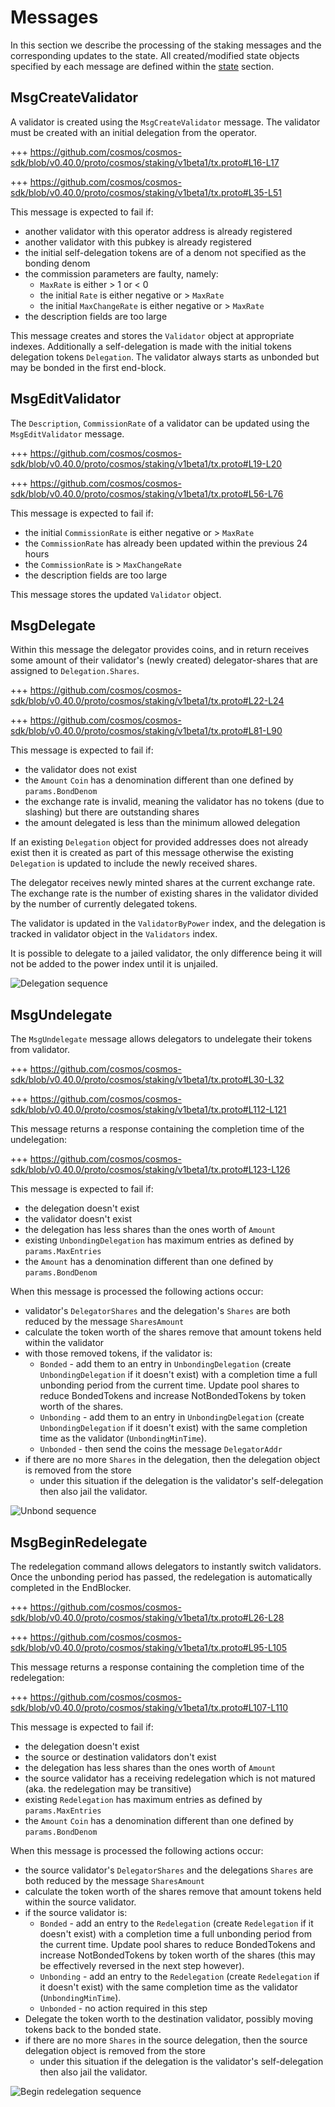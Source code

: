 <!--
order: 3
-->

# Messages

In this section we describe the processing of the staking messages and the
corresponding updates to the state. All created/modified state objects specified
by each message are defined within the [state](./02_state_transitions.md)
section.

## MsgCreateValidator

A validator is created using the `MsgCreateValidator` message. The validator
must be created with an initial delegation from the operator.

+++
https://github.com/cosmos/cosmos-sdk/blob/v0.40.0/proto/cosmos/staking/v1beta1/tx.proto#L16-L17

+++
https://github.com/cosmos/cosmos-sdk/blob/v0.40.0/proto/cosmos/staking/v1beta1/tx.proto#L35-L51

This message is expected to fail if:

- another validator with this operator address is already registered
- another validator with this pubkey is already registered
- the initial self-delegation tokens are of a denom not specified as the bonding
  denom
- the commission parameters are faulty, namely:
  - `MaxRate` is either > 1 or < 0
  - the initial `Rate` is either negative or > `MaxRate`
  - the initial `MaxChangeRate` is either negative or > `MaxRate`
- the description fields are too large

This message creates and stores the `Validator` object at appropriate indexes.
Additionally a self-delegation is made with the initial tokens delegation tokens
`Delegation`. The validator always starts as unbonded but may be bonded in the
first end-block.

## MsgEditValidator

The `Description`, `CommissionRate` of a validator can be updated using the
`MsgEditValidator` message.

+++
https://github.com/cosmos/cosmos-sdk/blob/v0.40.0/proto/cosmos/staking/v1beta1/tx.proto#L19-L20

+++
https://github.com/cosmos/cosmos-sdk/blob/v0.40.0/proto/cosmos/staking/v1beta1/tx.proto#L56-L76

This message is expected to fail if:

- the initial `CommissionRate` is either negative or > `MaxRate`
- the `CommissionRate` has already been updated within the previous 24 hours
- the `CommissionRate` is > `MaxChangeRate`
- the description fields are too large

This message stores the updated `Validator` object.

## MsgDelegate

Within this message the delegator provides coins, and in return receives some
amount of their validator's (newly created) delegator-shares that are assigned
to `Delegation.Shares`.

+++
https://github.com/cosmos/cosmos-sdk/blob/v0.40.0/proto/cosmos/staking/v1beta1/tx.proto#L22-L24

+++
https://github.com/cosmos/cosmos-sdk/blob/v0.40.0/proto/cosmos/staking/v1beta1/tx.proto#L81-L90

This message is expected to fail if:

- the validator does not exist
- the `Amount` `Coin` has a denomination different than one defined by
  `params.BondDenom`
- the exchange rate is invalid, meaning the validator has no tokens (due to
  slashing) but there are outstanding shares
- the amount delegated is less than the minimum allowed delegation

If an existing `Delegation` object for provided addresses does not already exist
then it is created as part of this message otherwise the existing `Delegation`
is updated to include the newly received shares.

The delegator receives newly minted shares at the current exchange rate. The
exchange rate is the number of existing shares in the validator divided by the
number of currently delegated tokens.

The validator is updated in the `ValidatorByPower` index, and the delegation is
tracked in validator object in the `Validators` index.

It is possible to delegate to a jailed validator, the only difference being it
will not be added to the power index until it is unjailed.

![Delegation sequence](../../../docs/uml/svg/delegation_sequence.svg)

## MsgUndelegate

The `MsgUndelegate` message allows delegators to undelegate their tokens from
validator.

+++
https://github.com/cosmos/cosmos-sdk/blob/v0.40.0/proto/cosmos/staking/v1beta1/tx.proto#L30-L32

+++
https://github.com/cosmos/cosmos-sdk/blob/v0.40.0/proto/cosmos/staking/v1beta1/tx.proto#L112-L121

This message returns a response containing the completion time of the
undelegation:

+++
https://github.com/cosmos/cosmos-sdk/blob/v0.40.0/proto/cosmos/staking/v1beta1/tx.proto#L123-L126

This message is expected to fail if:

- the delegation doesn't exist
- the validator doesn't exist
- the delegation has less shares than the ones worth of `Amount`
- existing `UnbondingDelegation` has maximum entries as defined by
  `params.MaxEntries`
- the `Amount` has a denomination different than one defined by
  `params.BondDenom`

When this message is processed the following actions occur:

- validator's `DelegatorShares` and the delegation's `Shares` are both reduced
  by the message `SharesAmount`
- calculate the token worth of the shares remove that amount tokens held within
  the validator
- with those removed tokens, if the validator is:
  - `Bonded` - add them to an entry in `UnbondingDelegation` (create
    `UnbondingDelegation` if it doesn't exist) with a completion time a full
    unbonding period from the current time. Update pool shares to reduce
    BondedTokens and increase NotBondedTokens by token worth of the shares.
  - `Unbonding` - add them to an entry in `UnbondingDelegation` (create
    `UnbondingDelegation` if it doesn't exist) with the same completion time as
    the validator (`UnbondingMinTime`).
  - `Unbonded` - then send the coins the message `DelegatorAddr`
- if there are no more `Shares` in the delegation, then the delegation object is
  removed from the store
  - under this situation if the delegation is the validator's self-delegation
    then also jail the validator.

![Unbond sequence](../../../docs/uml/svg/unbond_sequence.svg)

## MsgBeginRedelegate

The redelegation command allows delegators to instantly switch validators. Once
the unbonding period has passed, the redelegation is automatically completed in
the EndBlocker.

+++
https://github.com/cosmos/cosmos-sdk/blob/v0.40.0/proto/cosmos/staking/v1beta1/tx.proto#L26-L28

+++
https://github.com/cosmos/cosmos-sdk/blob/v0.40.0/proto/cosmos/staking/v1beta1/tx.proto#L95-L105

This message returns a response containing the completion time of the
redelegation:

+++
https://github.com/cosmos/cosmos-sdk/blob/v0.40.0/proto/cosmos/staking/v1beta1/tx.proto#L107-L110

This message is expected to fail if:

- the delegation doesn't exist
- the source or destination validators don't exist
- the delegation has less shares than the ones worth of `Amount`
- the source validator has a receiving redelegation which is not matured (aka.
  the redelegation may be transitive)
- existing `Redelegation` has maximum entries as defined by `params.MaxEntries`
- the `Amount` `Coin` has a denomination different than one defined by
  `params.BondDenom`

When this message is processed the following actions occur:

- the source validator's `DelegatorShares` and the delegations `Shares` are both
  reduced by the message `SharesAmount`
- calculate the token worth of the shares remove that amount tokens held within
  the source validator.
- if the source validator is:
  - `Bonded` - add an entry to the `Redelegation` (create `Redelegation` if it
    doesn't exist) with a completion time a full unbonding period from the
    current time. Update pool shares to reduce BondedTokens and increase
    NotBondedTokens by token worth of the shares (this may be effectively
    reversed in the next step however).
  - `Unbonding` - add an entry to the `Redelegation` (create `Redelegation` if
    it doesn't exist) with the same completion time as the validator
    (`UnbondingMinTime`).
  - `Unbonded` - no action required in this step
- Delegate the token worth to the destination validator, possibly moving tokens
  back to the bonded state.
- if there are no more `Shares` in the source delegation, then the source
  delegation object is removed from the store
  - under this situation if the delegation is the validator's self-delegation
    then also jail the validator.

![Begin redelegation sequence](../../../docs/uml/svg/begin_redelegation_sequence.svg)
